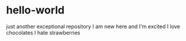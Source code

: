 # hello-world
just another exceptional repository
I am new here and I'm excited
I love chocolates
I hate strawberries
